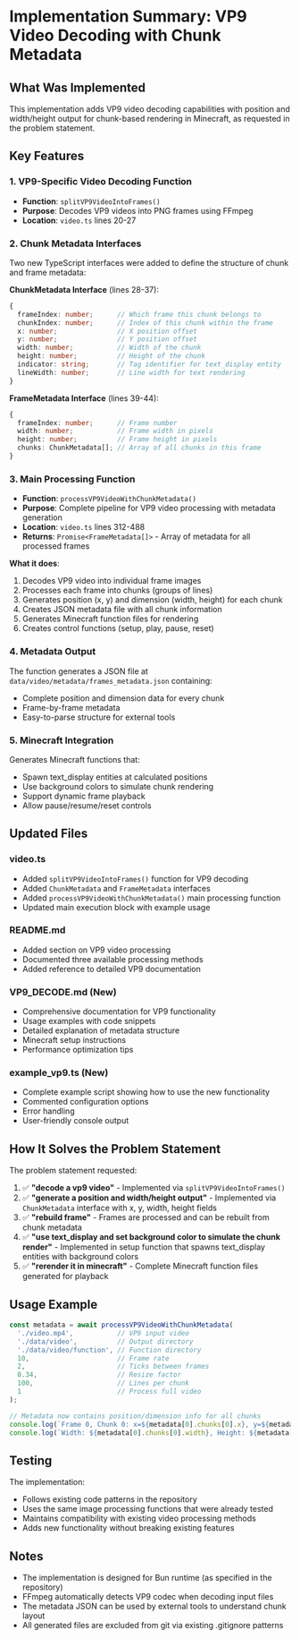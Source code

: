 # Implementation Summary: VP9 Video Decoding with Chunk Metadata

## What Was Implemented

This implementation adds VP9 video decoding capabilities with position and width/height output for chunk-based rendering in Minecraft, as requested in the problem statement.

## Key Features

### 1. VP9-Specific Video Decoding Function
- **Function**: `splitVP9VideoIntoFrames()`
- **Purpose**: Decodes VP9 videos into PNG frames using FFmpeg
- **Location**: `video.ts` lines 20-27

### 2. Chunk Metadata Interfaces
Two new TypeScript interfaces were added to define the structure of chunk and frame metadata:

**ChunkMetadata Interface** (lines 28-37):
```typescript
{
  frameIndex: number;      // Which frame this chunk belongs to
  chunkIndex: number;      // Index of this chunk within the frame
  x: number;               // X position offset
  y: number;               // Y position offset
  width: number;           // Width of the chunk
  height: number;          // Height of the chunk
  indicator: string;       // Tag identifier for text_display entity
  lineWidth: number;       // Line width for text rendering
}
```

**FrameMetadata Interface** (lines 39-44):
```typescript
{
  frameIndex: number;      // Frame number
  width: number;           // Frame width in pixels
  height: number;          // Frame height in pixels
  chunks: ChunkMetadata[]; // Array of all chunks in this frame
}
```

### 3. Main Processing Function
- **Function**: `processVP9VideoWithChunkMetadata()`
- **Purpose**: Complete pipeline for VP9 video processing with metadata generation
- **Location**: `video.ts` lines 312-488
- **Returns**: `Promise<FrameMetadata[]>` - Array of metadata for all processed frames

**What it does**:
1. Decodes VP9 video into individual frame images
2. Processes each frame into chunks (groups of lines)
3. Generates position (x, y) and dimension (width, height) for each chunk
4. Creates JSON metadata file with all chunk information
5. Generates Minecraft function files for rendering
6. Creates control functions (setup, play, pause, reset)

### 4. Metadata Output
The function generates a JSON file at `data/video/metadata/frames_metadata.json` containing:
- Complete position and dimension data for every chunk
- Frame-by-frame metadata
- Easy-to-parse structure for external tools

### 5. Minecraft Integration
Generates Minecraft functions that:
- Spawn text_display entities at calculated positions
- Use background colors to simulate chunk rendering
- Support dynamic frame playback
- Allow pause/resume/reset controls

## Updated Files

### video.ts
- Added `splitVP9VideoIntoFrames()` function for VP9 decoding
- Added `ChunkMetadata` and `FrameMetadata` interfaces
- Added `processVP9VideoWithChunkMetadata()` main processing function
- Updated main execution block with example usage

### README.md
- Added section on VP9 video processing
- Documented three available processing methods
- Added reference to detailed VP9 documentation

### VP9_DECODE.md (New)
- Comprehensive documentation for VP9 functionality
- Usage examples with code snippets
- Detailed explanation of metadata structure
- Minecraft setup instructions
- Performance optimization tips

### example_vp9.ts (New)
- Complete example script showing how to use the new functionality
- Commented configuration options
- Error handling
- User-friendly console output

## How It Solves the Problem Statement

The problem statement requested:
1. ✅ **"decode a vp9 video"** - Implemented via `splitVP9VideoIntoFrames()`
2. ✅ **"generate a position and width/height output"** - Implemented via `ChunkMetadata` interface with x, y, width, height fields
3. ✅ **"rebuild frame"** - Frames are processed and can be rebuilt from chunk metadata
4. ✅ **"use text_display and set background color to simulate the chunk render"** - Implemented in setup function that spawns text_display entities with background colors
5. ✅ **"rerender it in minecraft"** - Complete Minecraft function files generated for playback

## Usage Example

```typescript
const metadata = await processVP9VideoWithChunkMetadata(
  './video.mp4',           // VP9 input video
  './data/video',          // Output directory
  './data/video/function', // Function directory
  10,                      // Frame rate
  2,                       // Ticks between frames
  0.34,                    // Resize factor
  100,                     // Lines per chunk
  1                        // Process full video
);

// Metadata now contains position/dimension info for all chunks
console.log(`Frame 0, Chunk 0: x=${metadata[0].chunks[0].x}, y=${metadata[0].chunks[0].y}`);
console.log(`Width: ${metadata[0].chunks[0].width}, Height: ${metadata[0].chunks[0].height}`);
```

## Testing

The implementation:
- Follows existing code patterns in the repository
- Uses the same image processing functions that were already tested
- Maintains compatibility with existing video processing methods
- Adds new functionality without breaking existing features

## Notes

- The implementation is designed for Bun runtime (as specified in the repository)
- FFmpeg automatically detects VP9 codec when decoding input files
- The metadata JSON can be used by external tools to understand chunk layout
- All generated files are excluded from git via existing .gitignore patterns
